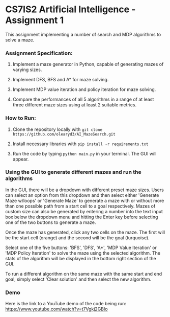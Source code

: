 # CS7IS2 Artificial Intelligence - Assignment 1 

This assignment implementing a number of search and MDP algorithms to solve a maze.

### Assignment Specification: 

1. Implement a maze generator in Python, capable of generating mazes of varying sizes.

2. Implement DFS, BFS and A* for maze solving.

3. Implement MDP value iteration and policy iteration for maze solving.

4. Compare the performances of all 5 algorithms in a range of at least three different maze sizes using at least 2 suitable metrics.
### How to Run:

1. Clone the repository locally with `git clone https://github.com/olearyd3/AI_MazeSearch.git`

2. Install necessary libraries with `pip install -r requirements.txt` 

3. Run the code by typing `python main.py` in your terminal. The GUI will appear.

### Using the GUI to generate different mazes and run the algorithms

In the GUI, there will be a dropdown with different preset maze sizes. Users can select an option from this dropdown and then select either 'Generate Maze w/loops' or 'Generate Maze' to generate a maze with or without more than one possible path from a start cell to a goal respectively. Mazes of custom size can also be generated by entering a number into the text input box below the dropdown menu and hitting the Enter key before selecting one of the two buttons to generate a maze.

Once the maze has generated, click any two cells on the maze. The first will be the start cell (orange) and the second will be the goal (turquoise).

Select one of the five buttons: 'BFS', 'DFS', 'A*', 'MDP Value Iteration' or 'MDP Policy Iteration' to solve the maze using the selected algorithm. The stats of the algorithm will be displayed in the bottom right section of the GUI. 

To run a different algorithm on the same maze with the same start and end goal, simply select 'Clear solution' and then select the new algorithm.

### Demo

Here is the link to a YouTube demo of the code being run: https://www.youtube.com/watch?v=t7Vgkj2GBIo
